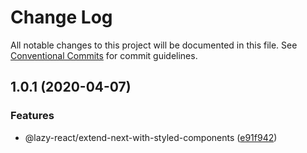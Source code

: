 # Change Log

All notable changes to this project will be documented in this file.
See [Conventional Commits](https://conventionalcommits.org) for commit guidelines.

## 1.0.1 (2020-04-07)


### Features

* @lazy-react/extend-next-with-styled-components ([e91f942](https://github.com/bluelovers/ws-react/commit/e91f94267fe6eef38d8820908982da1351bb2de1))
